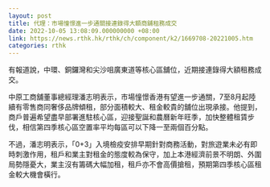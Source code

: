 ```yaml
---
layout: post
title: 代理：市場憧憬進一步通關接連錄得大額商舖租務成交
date: 2022-10-05 13:08:09.000000000 +08:00
link: https://news.rthk.hk/rthk/ch/component/k2/1669708-20221005.htm
categories: rthk
---
```


有報道說，中環、銅鑼灣和尖沙咀廣東道等核心區舖位，近期接連錄得大額租務成交。

中原工商舖董事總經理潘志明表示，市場憧憬香港有望進一步通關，7至8月起陸續有零售商同奢侈品牌傾租，部分面積較大、租金較貴的舖位出現承接。他提到，商戶普遍希望盡早部署進駐核心區，迎接聖誕和農曆新年旺季，加快整體租賃步伐，相信第四季核心區空置率平均每區可以下降一至兩個百分點。

不過，潘志明表示，「0+3」入境檢疫安排早期針對商務活動，對旅遊業未必有即時刺激作用，租戶和業主對租金的態度較為保守，加上本港經濟前景不明朗、外圍局勢隱憂大，業主沒有籌碼大幅加租，租戶亦不會高價搶租，預期第四季核心區租金較大機會橫行。
